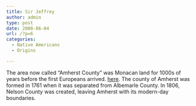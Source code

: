 ```yaml
---
title: Sir Jeffrey
author: admin
type: post
date: 2008-06-04
url: /?p=6
categories:
  - Native Americans
  - Origins

---
```

The area now called &#8220;Amherst County&#8221; was Monacan land for 1000s of years before the first Europeans arrived. [here](http://www.locohistory.org/blog/amherst/?attachment_id=7). The county of Amherst was formed in 1761 when it was separated from Albemarle County. In 1806, Nelson County was created, leaving Amherst with its modern-day boundaries.

 [1]: http://www.umass.edu/legal/derrico/
